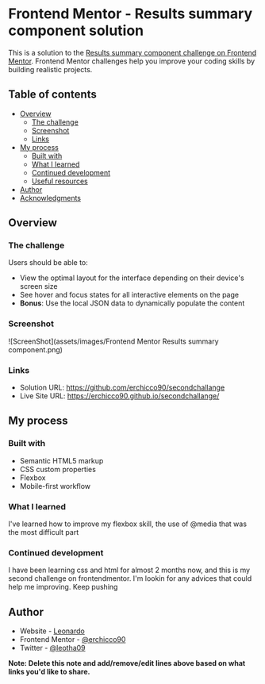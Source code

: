 # Frontend Mentor - Results summary component solution

This is a solution to the [Results summary component challenge on Frontend Mentor](https://www.frontendmentor.io/challenges/results-summary-component-CE_K6s0maV). Frontend Mentor challenges help you improve your coding skills by building realistic projects. 

## Table of contents

- [Overview](#overview)
  - [The challenge](#the-challenge)
  - [Screenshot](#screenshot)
  - [Links](#links)
- [My process](#my-process)
  - [Built with](#built-with)
  - [What I learned](#what-i-learned)
  - [Continued development](#continued-development)
  - [Useful resources](#useful-resources)
- [Author](#author)
- [Acknowledgments](#acknowledgments)


## Overview

### The challenge

Users should be able to:

- View the optimal layout for the interface depending on their device's screen size
- See hover and focus states for all interactive elements on the page
- **Bonus**: Use the local JSON data to dynamically populate the content

### Screenshot

![ScreenShot](assets/images/Frontend Mentor Results summary component.png)


### Links

- Solution URL: https://github.com/erchicco90/secondchallange
- Live Site URL: https://erchicco90.github.io/secondchallange/
## My process

### Built with

- Semantic HTML5 markup
- CSS custom properties
- Flexbox
- Mobile-first workflow


### What I learned

I've learned how to improve my flexbox skill, the use of @media that was the most difficult part




### Continued development

I have been learning css and html for almost 2 months now, and this is my second challenge on frontendmentor. I'm lookin for any advices that could help me improving. 
Keep pushing




## Author

- Website - [Leonardo](https://www.your-site.com)
- Frontend Mentor - [@erchicco90](https://www.frontendmentor.io/profile/erchicco90)
- Twitter - [@leotha09](https://www.twitter.com/Leotha09)

**Note: Delete this note and add/remove/edit lines above based on what links you'd like to share.**

